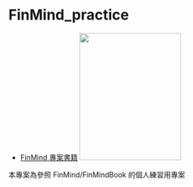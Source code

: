 # FinMind_practice

* [FinMind 專案書籍](https://www.tenlong.com.tw/products/9786267273739?list_name=b-r7-zh_tw)
<a href="https://www.tenlong.com.tw/products/9786267273739?list_name=b-r7-zh_tw"><img src="https://github.com/FinMind/FinMindBook/blob/master/DataEngineering/FinMindBook.jpg" width="200" height="250" alt=""/></a>

本專案為參照 FinMind/FinMindBook 的個人練習用專案
